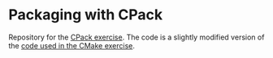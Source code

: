 # Packaging with CPack

Repository for the [CPack exercise](https://github.com/Simulation-Software-Engineering/Lecture-Material/blob/main/building-and-packaging/material/packaging_debian_and_spack_exercise.md). The code is a slightly modified version of the [code used in the CMake exercise](https://github.com/Simulation-Software-Engineering/cmake-exercise).
